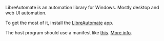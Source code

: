 LibreAutomate is an automation library for Windows. Mostly desktop and web UI automation.

To get the most of it, install the [LibreAutomate](https://www.libreautomate.com/) app.

The host program should use a manifest like [this](https://github.com/qgindi/LibreAutomate/blob/master/_/default.exe.manifest). [More info](https://www.libreautomate.com/api/index.html).
